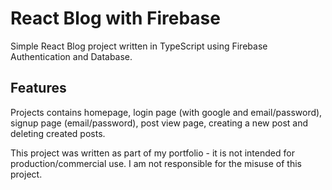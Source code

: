 # React Blog with Firebase

Simple React Blog project written in TypeScript using Firebase Authentication and Database.

## Features

Projects contains homepage, login page (with google and email/password), signup page (email/password), post view page, creating a new post and deleting created posts.

This project was written as part of my portfolio - it is not intended for production/commercial use. I am not responsible for the misuse of this project.
